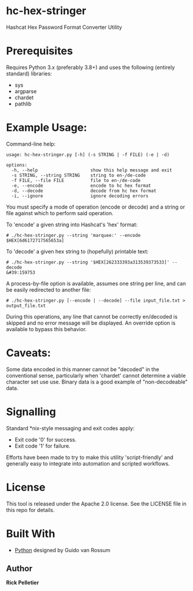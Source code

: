 # hc-hex-stringer

Hashcat Hex Password Format Converter Utility

# Prerequisites

Requires Python 3.x (preferably 3.8+) and uses the following (entirely standard) libraries:
* sys
* argparse
* chardet
* pathlib

# Example Usage:

Command-line help:
```
usage: hc-hex-stringer.py [-h] (-s STRING | -f FILE) (-e | -d)

options:
  -h, --help                    show this help message and exit
  -s STRING, --string STRING    string to en-/de-code
  -f FILE, --file FILE          file to en-/de-code
  -e, --encode                  encode to hc hex format
  -d, --decode                  decode from hc hex format
  -i, --ignore                  ignore decoding errors
```

You must specify a mode of operation (encode or decode) and a string or file against which to perform said operation.

To 'encode' a given string into Hashcat's 'hex' format:
```
# ./hc-hex-stringer.py --string 'marquee:' --encode
$HEX[6d6172717565653a]
```

To 'decode' a given hex string to (hopefully) printable text:
```
# ./hc-hex-stringer.py --string '$HEX[262333393a313539373533]' --decode
&#39:159753
```

A process-by-file option is available, assumes one string per line, and can be easily redirected to another file:
```
# ./hc-hex-stringer.py [--encode | --decode] --file input_file.txt > output_file.txt
```

During this operations, any line that cannot be correctly en/decoded is skipped and no error message will be displayed. An override option is available to bypass this behavior.

# Caveats:

Some data encoded in this manner cannot be "decoded" in the conventional sense, particularly when 'chardet' cannot determine a viable character set use use. Binary data is a good example of "non-decodeable" data.

# Signalling

Standard *nix-style messaging and exit codes apply:
* Exit code '0' for success.
* Exit code '1' for failure.

Efforts have been made to try to make this utility 'script-friendly' and generally easy to integrate into automation and scripted workflows.

# License

This tool is released under the Apache 2.0 license. See the LICENSE file in this repo for details.

# Built With

* [Python](https://www.python.org) designed by Guido van Rossum

## Author

**Rick Pelletier**
